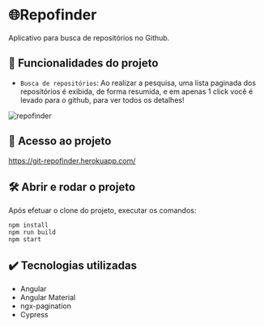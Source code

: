 # 🌐Repofinder

Aplicativo para busca de repositórios no Github.

## 🔨 Funcionalidades do projeto

- `Busca de repositórios`: Ao realizar a pesquisa, uma lista paginada dos repositórios é exibida, de forma resumida, e em apenas 1 click você é levado para o github, para ver todos os detalhes!

![repofinder](https://user-images.githubusercontent.com/43239578/148871305-57d44ba0-d2ae-4f82-9e27-d4805669a830.gif)

## 📁 Acesso ao projeto

https://git-repofinder.herokuapp.com/

## 🛠️ Abrir e rodar o projeto

Após efetuar o clone do projeto, executar os comandos:
```
npm install
npm run build
npm start
```

## ✔️ Tecnologias utilizadas

- Angular
- Angular Material
- ngx-pagination
- Cypress
